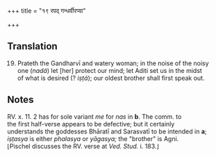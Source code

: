 +++
title = "१९ रपद् गन्धर्वीरप्या"

+++
## Translation
19. Prateth the Gandharvī and watery woman; in the noise of the noisy  
one (*nadá*) let \[her\] protect our mind; let Aditi set us in the midst  
of what is desired (? *iṣṭá*); our oldest brother shall first speak out.

## Notes
RV. x. 11. 2 has for sole variant *me* for *nas* in **b**. The comm. to  
the first half-verse appears to be defective; but it certainly  
understands the goddesses Bhāratī and Sarasvatī to be intended in **a**;  
*iṣṭasya* is either *phalasya* or *yāgasya;* the "brother" is Agni.  
⌊Pischel discusses the RV. verse at *Ved. Stud.* i. 183.⌋

